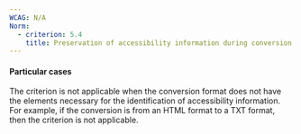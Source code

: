 ```yaml
---
WCAG: N/A
Norm:
  - criterion: 5.4
    title: Preservation of accessibility information during conversion
---
```


#### Particular cases

The criterion is not applicable when the conversion format does not have the elements necessary for the identification of accessibility information. For example, if the conversion is from an HTML format to a TXT format, then the criterion is not applicable.

